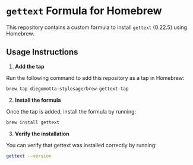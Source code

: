 # `gettext` Formula for Homebrew

This repository contains a custom formula to install `gettext` (0.22.5) using Homebrew.

## Usage Instructions

1. **Add the tap**  

  Run the following command to add this repository as a tap in Homebrew:

   ```bash
   brew tap diegomotta-stylesage/brew-gettext-tap
   ```

2. **Install the formula**

  Once the tap is added, install the formula by running:

  ```bash
  brew install gettext
  ```

3. **Verify the installation**

You can verify that gettext was installed correctly by running:

  ```bash
  gettext --version
```
